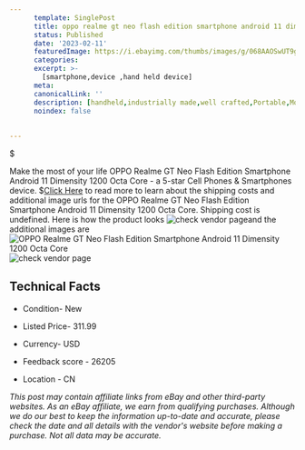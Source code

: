 ```yaml
---
      template: SinglePost
      title: oppo realme gt neo flash edition smartphone android 11 dimensity 1200 octa core
      status: Published
      date: '2023-02-11'
      featuredImage: https://i.ebayimg.com/thumbs/images/g/068AAOSwUT9gb9AJ/s-l225.jpg
      categories: 
      excerpt: >-
        [smartphone,device ,hand held device]
      meta:
      canonicalLink: ''
      description: [handheld,industrially made,well crafted,Portable,Mobile,Compact,Convenient,Lightweight,Maneuverable,Man-portable,Miniature,Carriable,Hand-held,Light,Holdable,Transportable,Mobile device,Pocket-sized,On-the-go,Wireless,Cordless,Compact size,Convenient size, smartphone,device ,hand held device]
      noindex: false
      
        
---
```

$

Make the most of your life OPPO Realme GT Neo Flash Edition Smartphone Android 11 Dimensity 1200 Octa Core - a 5-star Cell Phones & Smartphones device.
$[Click Here](https://www.ebay.com/itm/175033309406?hash=item28c0cc58de%3Ag%3A068AAOSwUT9gb9AJ&mkevt=1&mkcid=1&mkrid=711-53200-19255-0&campid=%253CePNCampaignId%253E&customid=%253CreferenceId%253E&toolid=10049) to read more to learn about the shipping costs and additional image urls for the OPPO Realme GT Neo Flash Edition Smartphone Android 11 Dimensity 1200 Octa Core. Shipping cost is undefined. Here is how the product looks ![check vendor page](https://i.ebayimg.com/thumbs/images/g/068AAOSwUT9gb9AJ/s-l225.jpg)and the additional images are![OPPO Realme GT Neo Flash Edition Smartphone Android 11 Dimensity 1200 Octa Core](https://i.ebayimg.com/images/g/068AAOSwUT9gb9AJ/s-l960.jpg)![check vendor page](https://origin-galleryplus.ebayimg.com/ws/web/175033309406_2_0_1/225x225.jpg,https://origin-galleryplus.ebayimg.com/ws/web/175033309406_3_0_1/225x225.jpg,https://origin-galleryplus.ebayimg.com/ws/web/175033309406_4_0_1/225x225.jpg,https://origin-galleryplus.ebayimg.com/ws/web/175033309406_5_0_1/225x225.jpg)



 ## Technical Facts 



     
      

 - Condition- New 


      

 - Listed Price- 311.99 


      

 - Currency- USD 


      

 - Feedback score - 26205 


      

 - Location - CN 


      
      

 *_This post may contain affiliate links from eBay and other third-party websites. As an eBay affiliate, we earn from qualifying purchases. Although we do our best to keep the information up-to-date and accurate, please check the date and all details with the vendor's website before making a purchase. Not all data may be accurate._*






